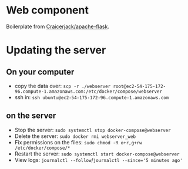 # Web component

Boilerplate from
[Craicerjack/apache-flask](https://github.com/Craicerjack/apache-flask).

# Updating the server

## On your computer

- copy the data over: `scp -r ./webserver
  root@ec2-54-175-172-96.compute-1.amazonaws.com:/etc/docker/compose/webserver`
- ssh in: `ssh ubuntu@ec2-54-175-172-96.compute-1.amazonaws.com`

## on the server

- Stop the server: `sudo systemctl stop docker-compose@webserver`
- Delete the server: `sudo docker rmi webserver_web`
- Fix permissions on the files: `sudo chmod -R o+r,g+rw /etc/docker/compose/*`
- Restart the server: `sudo systemctl start docker-compose@webserver`
- View logs: `journalctl --follow`/`journalctl --since='5 minutes ago'`
